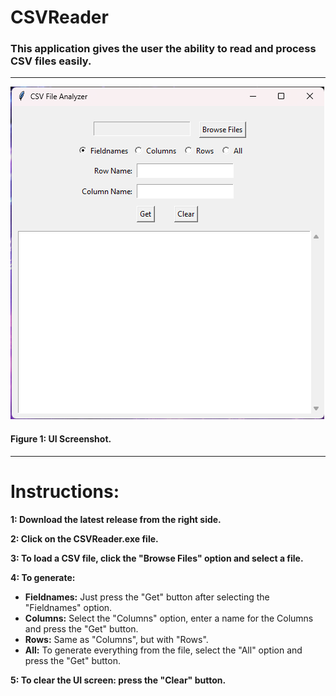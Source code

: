 # CSVReader

### This application gives the user the ability to read and process CSV files easily.


---

**![UIScreenshot.png](UIScreenshot.png)**

#### **Figure 1: UI Screenshot.**

---

# Instructions:

**1: Download the latest release from the right side.**

**2: Click on the CSVReader.exe file.**

**3: To load a CSV file, click the "Browse Files" option and select a file.**

**4: To generate:**

- **Fieldnames:** Just press the "Get" button after selecting the "Fieldnames" option.
- **Columns:** Select the "Columns" option, enter a name for the Columns and press the "Get" button.
- **Rows:** Same as "Columns", but with "Rows".
- **All:** To generate everything from the file, select the "All" option and press the "Get" button.

**5: To clear the UI screen: press the "Clear" button.** 